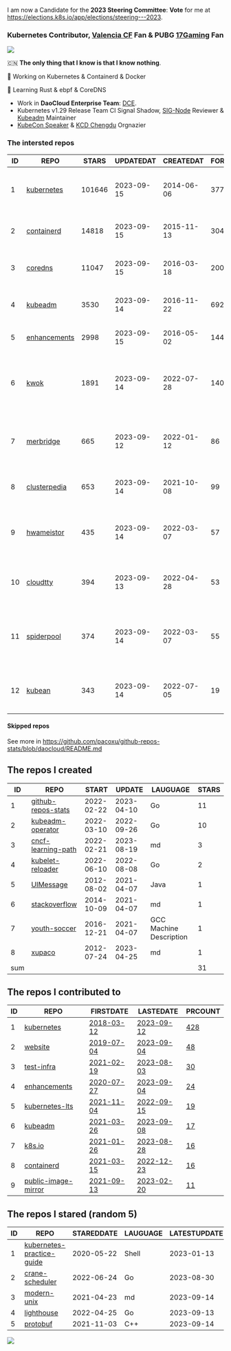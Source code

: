 I am now a Candidate for the **2023 Steering Committee**: **Vote** for me at https://elections.k8s.io/app/elections/steering---2023.

### Kubernetes Contributor, [Valencia CF](https://www.valenciacf.com/en) Fan & PUBG [17Gaming](https://liquipedia.net/pubg/17_Gaming) Fan

![](https://komarev.com/ghpvc/?username=pacoxu)
 
 🇨🇳 **The only thing that I know is that I know nothing**. 
 
 🔭 Working on Kubernetes & Containerd & Docker
 
 🌱 Learning Rust & ebpf & CoreDNS

- Work in **DaoCloud Enterprise Team**: [DCE](https://www.daocloud.io/dce_5.0).
- Kubernetes v1.29 Release Team CI Signal Shadow, [SIG-Node](https://github.com/kubernetes/community/blob/master/sig-node/README.md) Reviewer & [Kubeadm](https://github.com/kubernetes/kubeadm/) Maintainer
- [KubeCon Speaker](https://www.youtube.com/playlist?list=PLROmsd5kH8pBiN0Km1EepbzKoDiM5S6Ok) & [KCD Chengdu](https://community.cncf.io/kcd-chengdu/) Orgnazier

<!--START_SECTION:github_repos-->
### The intersted repos
| ID |                              REPO                               | STARS  | UPDATEDAT  | CREATEDAT  | FORKSCOUNT |                                  DESCRIPTIONS                                  |
|----|-----------------------------------------------------------------|--------|------------|------------|------------|--------------------------------------------------------------------------------|
|  1 | [kubernetes](https://github.com/kubernetes/kubernetes)          | 101646 | 2023-09-15 | 2014-06-06 |      37729 | Production-Grade Container Scheduling and Management                           |
|  2 | [containerd](https://github.com/containerd/containerd)          |  14818 | 2023-09-15 | 2015-11-13 |       3048 | An open and reliable container runtime                                         |
|  3 | [coredns](https://github.com/coredns/coredns)                   |  11047 | 2023-09-15 | 2016-03-18 |       2001 | CoreDNS is a DNS server that chains plugins                                    |
|  4 | [kubeadm](https://github.com/kubernetes/kubeadm)                |   3530 | 2023-09-14 | 2016-11-22 |        692 | Aggregator for issues filed against kubeadm                                    |
|  5 | [enhancements](https://github.com/kubernetes/enhancements)      |   2998 | 2023-09-15 | 2016-05-02 |       1446 | Enhancements tracking repo for Kubernetes                                      |
|  6 | [kwok](https://github.com/kubernetes-sigs/kwok)                 |   1891 | 2023-09-14 | 2022-07-28 |        140 | Kubernetes WithOut Kubelet -  Simulates thousands of Nodes and Clusters.       |
|  7 | [merbridge](https://github.com/merbridge/merbridge)             |    665 | 2023-09-12 | 2022-01-12 |         86 | Use eBPF to speed up your Service Mesh like crossing an Einstein-Rosen Bridge. |
|  8 | [clusterpedia](https://github.com/clusterpedia-io/clusterpedia) |    653 | 2023-09-14 | 2021-10-08 |         99 | The Encyclopedia of Kubernetes clusters                                        |
|  9 | [hwameistor](https://github.com/hwameistor/hwameistor)          |    435 | 2023-09-14 | 2022-03-07 |         57 | Hwameistor is an HA local storage system for cloud-native stateful workloads.  |
| 10 | [cloudtty](https://github.com/cloudtty/cloudtty)                |    394 | 2023-09-13 | 2022-04-28 |         53 | A Friendly Kubernetes CloudShell (Web Terminal) !                              |
| 11 | [spiderpool](https://github.com/spidernet-io/spiderpool)        |    374 | 2023-09-14 | 2022-03-07 |         55 | underlay network solution of cloud native, for bare metal, VM and public cloud |
| 12 | [kubean](https://github.com/kubean-io/kubean)                   |    343 | 2023-09-14 | 2022-07-05 |         19 |  :seedling: Kubernetes lifecycle management operator based on kubespray.       |



#### Skipped repos
<!--END_SECTION:github_repos-->
See more in https://github.com/pacoxu/github-repos-stats/blob/daocloud/README.md


<!--START_SECTION:my_github-->
## The repos I created
| ID  |                                REPO                                |   START    |   UPDATE   |        LAUGUAGE         | STARS |
|-----|--------------------------------------------------------------------|------------|------------|-------------------------|-------|
|   1 | [github-repos-stats](https://github.com/pacoxu/github-repos-stats) | 2022-02-22 | 2023-04-10 | Go                      |    11 |
|   2 | [kubeadm-operator](https://github.com/pacoxu/kubeadm-operator)     | 2022-03-10 | 2022-09-26 | Go                      |    10 |
|   3 | [cncf-learning-path](https://github.com/pacoxu/cncf-learning-path) | 2022-02-21 | 2023-08-19 | md                      |     3 |
|   4 | [kubelet-reloader](https://github.com/pacoxu/kubelet-reloader)     | 2022-06-10 | 2022-08-08 | Go                      |     2 |
|   5 | [UIMessage](https://github.com/pacoxu/UIMessage)                   | 2012-08-02 | 2021-04-07 | Java                    |     1 |
|   6 | [stackoverflow](https://github.com/pacoxu/stackoverflow)           | 2014-10-09 | 2021-04-07 | md                      |     1 |
|   7 | [youth-soccer](https://github.com/pacoxu/youth-soccer)             | 2016-12-21 | 2021-04-07 | GCC Machine Description |     1 |
|   8 | [xupaco](https://github.com/pacoxu/xupaco)                         | 2012-07-24 | 2023-04-25 | md                      |     1 |
| sum |                                                                    |            |            |                         |    31 |

## The repos I contributed to
| ID |                                  REPO                                  |                               FIRSTDATE                               |                               LASTEDATE                                |                                        PRCOUNT                                        |
|----|------------------------------------------------------------------------|-----------------------------------------------------------------------|------------------------------------------------------------------------|---------------------------------------------------------------------------------------|
|  1 | [kubernetes](https://github.com/kubernetes/kubernetes)                 | [2018-03-12](https://github.com/kubernetes/kubernetes/pull/61040)     | [2023-09-12](https://github.com/kubernetes/kubernetes/pull/120601)     | [428](https://github.com/kubernetes/kubernetes/pulls?q=is%3Apr+author%3Apacoxu)       |
|  2 | [website](https://github.com/kubernetes/website)                       | [2019-07-04](https://github.com/kubernetes/website/pull/15285)        | [2023-09-04](https://github.com/kubernetes/website/pull/42862)         | [48](https://github.com/kubernetes/website/pulls?q=is%3Apr+author%3Apacoxu)           |
|  3 | [test-infra](https://github.com/kubernetes/test-infra)                 | [2021-02-19](https://github.com/kubernetes/test-infra/pull/20909)     | [2023-08-03](https://github.com/kubernetes/test-infra/pull/30284)      | [30](https://github.com/kubernetes/test-infra/pulls?q=is%3Apr+author%3Apacoxu)        |
|  4 | [enhancements](https://github.com/kubernetes/enhancements)             | [2020-07-27](https://github.com/kubernetes/enhancements/pull/1907)    | [2023-09-04](https://github.com/kubernetes/enhancements/pull/4173)     | [24](https://github.com/kubernetes/enhancements/pulls?q=is%3Apr+author%3Apacoxu)      |
|  5 | [kubernetes-lts](https://github.com/klts-io/kubernetes-lts)            | [2021-11-04](https://github.com/klts-io/kubernetes-lts/pull/94)       | [2022-09-15](https://github.com/klts-io/kubernetes-lts/pull/174)       | [19](https://github.com/klts-io/kubernetes-lts/pulls?q=is%3Apr+author%3Apacoxu)       |
|  6 | [kubeadm](https://github.com/kubernetes/kubeadm)                       | [2021-03-26](https://github.com/kubernetes/kubeadm/pull/2421)         | [2023-09-08](https://github.com/kubernetes/kubeadm/pull/2929)          | [17](https://github.com/kubernetes/kubeadm/pulls?q=is%3Apr+author%3Apacoxu)           |
|  7 | [k8s.io](https://github.com/kubernetes/k8s.io)                         | [2021-01-26](https://github.com/kubernetes/k8s.io/pull/1577)          | [2023-08-28](https://github.com/kubernetes/k8s.io/pull/5764)           | [16](https://github.com/kubernetes/k8s.io/pulls?q=is%3Apr+author%3Apacoxu)            |
|  8 | [containerd](https://github.com/containerd/containerd)                 | [2021-03-15](https://github.com/containerd/containerd/pull/5200)      | [2022-12-23](https://github.com/containerd/containerd/pull/7863)       | [16](https://github.com/containerd/containerd/pulls?q=is%3Apr+author%3Apacoxu)        |
|  9 | [public-image-mirror](https://github.com/DaoCloud/public-image-mirror) | [2021-09-13](https://github.com/DaoCloud/public-image-mirror/pull/13) | [2023-02-20](https://github.com/DaoCloud/public-image-mirror/pull/296) | [11](https://github.com/DaoCloud/public-image-mirror/pulls?q=is%3Apr+author%3Apacoxu) |

## The repos I stared (random 5)
| ID |                                      REPO                                       | STAREDDATE | LAUGUAGE | LATESTUPDATE |
|----|---------------------------------------------------------------------------------|------------|----------|--------------|
|  1 | [kubernetes-practice-guide](https://github.com/imroc/kubernetes-practice-guide) | 2020-05-22 | Shell    | 2023-01-13   |
|  2 | [crane-scheduler](https://github.com/gocrane/crane-scheduler)                   | 2022-06-24 | Go       | 2023-08-30   |
|  3 | [modern-unix](https://github.com/ibraheemdev/modern-unix)                       | 2021-04-23 | md       | 2023-09-14   |
|  4 | [lighthouse](https://github.com/submariner-io/lighthouse)                       | 2022-04-25 | Go       | 2023-09-13   |
|  5 | [protobuf](https://github.com/protocolbuffers/protobuf)                         | 2021-11-03 | C++      | 2023-09-14   |

<!--END_SECTION:my_github-->

<a href="https://pacoxu.wordpress.com/">
  <img align="left" src="https://github-readme-stats.vercel.app/api?username=pacoxu&show_icons=true" />
</a>


<!--  If a trivial fix such as a broken link, typo, or grammar mistake, review the entire document for other potential mistakes. Do not open multiple PRs for small fixes in the same document.
https://github.com/kubernetes/community/blob/master/contributors/guide/pull-requests.md#trivial-edits -->
